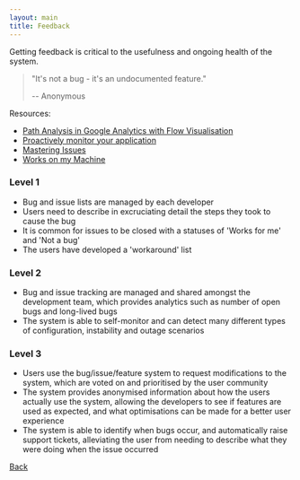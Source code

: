```yaml
---
layout: main
title: Feedback
---
```


Getting feedback is critical to the usefulness and ongoing health of the system.


>"It's not a bug - it's an undocumented feature." 
>
>-- Anonymous



Resources:
 - [Path Analysis in Google Analytics with Flow Visualisation](http://cutroni.com/blog/2011/10/19/path-analysis-in-google-analytics-with-flow-visualization/)
 - [Proactively monitor your application](http://newrelic.com/synthetics)
 - [Mastering Issues](https://guides.github.com/features/issues/)
 - [Works on my Machine](https://shkspr.mobi/blog/2016/01/works-on-my-machine/)

### Level 1
 - Bug and issue lists are managed by each developer
 - Users need to describe in excruciating detail the steps they took to cause the bug
 - It is common for issues to be closed with a statuses of 'Works for me' and 'Not a bug'
 - The users have developed a 'workaround' list

### Level 2
 - Bug and issue tracking are managed and shared amongst the development team, which provides analytics such as number of open bugs and long-lived bugs
 - The system is able to self-monitor and can detect many different types of configuration, instability and outage scenarios

### Level 3
 - Users use the bug/issue/feature system to request modifications to the system, which are voted on and prioritised by the user community
 - The system provides anonymised information about how the users actually use the system, allowing the developers to see if features are used as expected, and what optimisations can be made for a better user experience
 - The system is able to identify when bugs occur, and automatically raise support tickets, alleviating the user from needing to describe what they were doing when the issue occurred



[Back]({{site.baseurl}}/)
